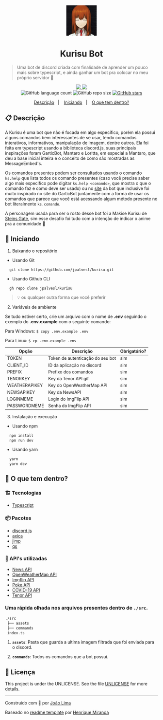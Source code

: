 <p align="center">
  <img alt="Imagem da Kurisu" src="./src/assets/kurisu.jpg" width="100"/>
</p>
<h1 align="center">
  Kurisu Bot
</h1>

> Uma bot de discord criada com finalidade de aprender um pouco mais sobre typescript, e ainda ganhar um bot pra colocar no meu próprio servidor 🤭

<!-- Badges -->
<p align="center">

  <!-- if your app is a website -->
  <a href="https://jpalvesl.github.io/kurisu-site" alt="Website jpalvesl.github.io/kurisu-site">
    <img src="https://img.shields.io/website-up-down-1EAE72-red/https/jpalvesl.github.io/kurisu-site" />
  </a>

  <!-- License -->
  <a href="./LICENSE" alt="License: UNLICENSE">
    <img src="https://img.shields.io/badge/License-UNLICENSE-1EAE72.svg" />
  </a>

  <br/>

  <img alt="GitHub language count" src="https://img.shields.io/github/languages/count/jpalvesl/kurisu?color=blue">

  <!-- GitHub repo size -->
  <img alt="GitHub repo size" src="https://img.shields.io/github/repo-size/jpalvesl/kurisu">

  <!-- Social -->  
  <a href="https://github.com/jpalvesl/kurisu/stargazers">
    <img alt="GitHub stars" src="https://img.shields.io/github/stars/jpalvesl/kurisu?style=social">
  </a>
</p>

<!-- summary -->
<p align="center">
  <a href="#clipboard-descrição">Descrição</a>&nbsp;&nbsp;&nbsp;|&nbsp;&nbsp;&nbsp;
  <a href="#rocket-iniciando">Iniciando</a>&nbsp;&nbsp;&nbsp;|&nbsp;&nbsp;&nbsp;
  <a href="#-o-que-tem-dentro">O que tem dentro?</a>
</p>

## :clipboard: Descrição
A Kurisu é uma bot que não é focada em algo específico, porém ela possui alguns comandos bem interessantes de se usar, tendo comandos interativos, informativos, manipulação de imagem, dentre outros.
Ela foi feita em typescript usando a biblioteca discord.js, suas principais inspirações foram GarticBot, Mantaro e Loritta, em especial a Mantaro, que deu a base inicial inteira e o conceito de como são mostradas as MessageEmbed's.

Os comandos presentes podem ser consultados usando o comando `ks.help` que lista todos os comando presentes (caso você precise saber algo mais especifico pode digitar `ks.help <comando>`, que mostra o que o comando faz e como deve ser usado) ou no [site](https://jpalvesl.github.io/kurisu-site) da bot que inclusive foi muito inspirado no site do GarticBot juntamente com a forma de usar os comandos que parece que você está acessando algum método presente no bot literalmente `ks.comando`.

A personagem usada para ser o rosto desse bot foi a Makise Kurisu de [Steins Gate](https://pt.wikipedia.org/wiki/Steins;Gate), sim esse desafio foi tudo com a intenção de indicar o anime pra a comunidade 🤪

## :rocket: Iniciando

1. Baixando o repositório

  - Usando Git
```shell
  git clone https://github.com/jpalvesl/kurisu.git
```
  - Usando Github CLI
```shell
  gh repo clone jpalvesl/kurisu
```
  > :bulb: ou qualquer outra forma que você preferir


2. Variáveis de ambiente

Se tudo estiver certo, crie um arquivo com o nome de **.env** seguindo o exemplo do **.env.example** com o seguinte comando:

Para Windows: `$ copy .env.example .env`

Para Linux: `$ cp .env.example .env`

| Opção         | Descrição                        | Obrigatório? |
| ------------  | -------------------------------- | ------------ |
| TOKEN         | Token de autenticação do seu bot | sim          |
| CLIENT_ID     | ID da aplicação no discord       | sim          |
| PREFIX        | Prefixo dos comandos             | sim          |
| TENORKEY      | Key da Tenor API gif             | sim          |
| WEATHERAPIKEY | Key do OpenWeatherMap API        | sim          |
| NEWSAPIKEY    | Key da NewsAPI                   | sim          |
| LOGINMEME     | Login do ImgFlip API             | sim          |
| PASSWORDMEME  | Senha do ImgFlip API             | sim          |


3. Instalação e execução
  - Usando npm
```shell
  npm install
  npm run dev
```
  - Usando yarn
```shell
  yarn
  yarn dev
```

## 🧐 O que tem dentro?

### :building_construction: Tecnologias
- [Typescript](https://www.typescriptlang.org)


### :package: Pacotes
- [discord.js](https://discord.js.org/#/)
- [axios](https://www.npmjs.com/package/axios)
- [jimp](https://www.npmjs.com/package/jimp)
- [qs](https://www.npmjs.com/package/qs)

### :open_file_folder: API's utilizadas
- [News API](https://newsapi.org)
- [OpenWeatherMap API](https://openweathermap.org/api)
- [Imgflip API](https://api.imgflip.com)
- [Poke API](https://pokeapi.co)
- [COVID-19 API](https://covid19api.com)
- [Tenor API](https://tenor.com/gifapi)

### Uma rápida olhada nos arquivos presentes dentro de `./src`.

    ./src
     ├── assets
     ├── commands
     index.ts

1.  **`assets`**: Pasta que guarda a ultima imagem filtrada que foi enviada para o discord.

2.  **`commands`**: Todos os comandos que a bot possui.

## :memo: Licença

This project is under the UNLICENSE. See the file [UNLICENSE](UNLICENSE) for more details.

---

Construido com 💙 por [João Lima](https://github.com/jpalvesl)

Baseado no [readme template](https://gist.github.com/henry-ns/a00234378353d9ca43e1bfe043202192) por [Henrique Miranda](http://thehenry.dev/)